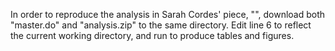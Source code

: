 In order to reproduce the analysis in Sarah Cordes' piece, "", download both "master.do" and "analysis.zip" to the same directory. Edit line 6 to reflect the current working directory, and run to produce tables and figures.